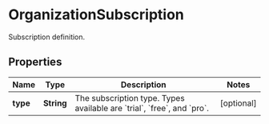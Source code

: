 

# OrganizationSubscription

Subscription definition.
## Properties

Name | Type | Description | Notes
------------ | ------------- | ------------- | -------------
**type** | **String** | The subscription type. Types available are &#x60;trial&#x60;, &#x60;free&#x60;, and &#x60;pro&#x60;. |  [optional]



